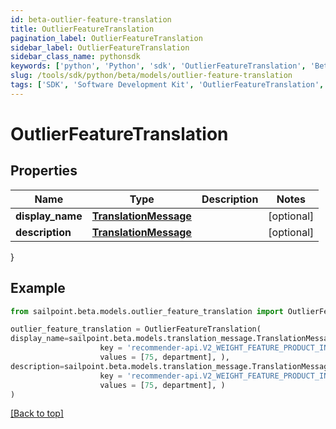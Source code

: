 ```yaml
---
id: beta-outlier-feature-translation
title: OutlierFeatureTranslation
pagination_label: OutlierFeatureTranslation
sidebar_label: OutlierFeatureTranslation
sidebar_class_name: pythonsdk
keywords: ['python', 'Python', 'sdk', 'OutlierFeatureTranslation', 'BetaOutlierFeatureTranslation'] 
slug: /tools/sdk/python/beta/models/outlier-feature-translation
tags: ['SDK', 'Software Development Kit', 'OutlierFeatureTranslation', 'BetaOutlierFeatureTranslation']
---
```


# OutlierFeatureTranslation


## Properties

Name | Type | Description | Notes
------------ | ------------- | ------------- | -------------
**display_name** | [**TranslationMessage**](translation-message) |  | [optional] 
**description** | [**TranslationMessage**](translation-message) |  | [optional] 
}

## Example

```python
from sailpoint.beta.models.outlier_feature_translation import OutlierFeatureTranslation

outlier_feature_translation = OutlierFeatureTranslation(
display_name=sailpoint.beta.models.translation_message.TranslationMessage(
                    key = 'recommender-api.V2_WEIGHT_FEATURE_PRODUCT_INTERPRETATION_HIGH', 
                    values = [75, department], ),
description=sailpoint.beta.models.translation_message.TranslationMessage(
                    key = 'recommender-api.V2_WEIGHT_FEATURE_PRODUCT_INTERPRETATION_HIGH', 
                    values = [75, department], )
)

```
[[Back to top]](#) 

